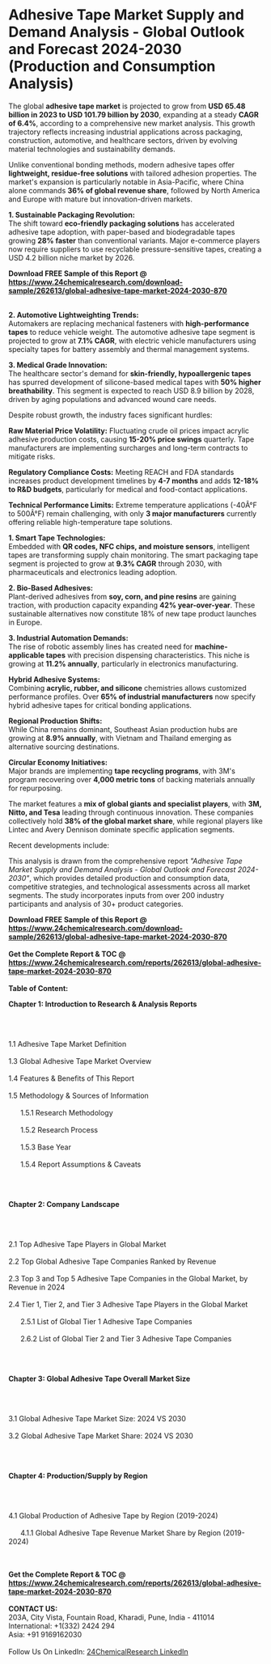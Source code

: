 <h1>Adhesive Tape Market Supply and Demand Analysis - Global Outlook and Forecast 2024-2030 (Production and Consumption Analysis)</h1><p>The global <strong>adhesive tape market</strong> is projected to grow from <strong>USD 65.48 billion in 2023 to USD 101.79 billion by 2030</strong>, expanding at a steady <strong>CAGR of 6.4%</strong>, according to a comprehensive new market analysis. This growth trajectory reflects increasing industrial applications across packaging, construction, automotive, and healthcare sectors, driven by evolving material technologies and sustainability demands.</p><p>Unlike conventional bonding methods, modern adhesive tapes offer <strong>lightweight, residue-free solutions</strong> with tailored adhesion properties. The market's expansion is particularly notable in Asia-Pacific, where China alone commands <strong>36% of global revenue share</strong>, followed by North America and Europe with mature but innovation-driven markets.</p><p><strong>1. Sustainable Packaging Revolution:</strong><br>
The shift toward <strong>eco-friendly packaging solutions</strong> has accelerated adhesive tape adoption, with paper-based and biodegradable tapes growing <strong>28% faster</strong> than conventional variants. Major e-commerce players now require suppliers to use recyclable pressure-sensitive tapes, creating a USD 4.2 billion niche market by 2026.</p><div><b>Download FREE Sample of this Report @ 
            <a href="https://www.24chemicalresearch.com/download-sample/262613/global-adhesive-tape-market-2024-2030-870">
            https://www.24chemicalresearch.com/download-sample/262613/global-adhesive-tape-market-2024-2030-870</a></b></div><br><p><strong>2. Automotive Lightweighting Trends:</strong><br>
Automakers are replacing mechanical fasteners with <strong>high-performance tapes</strong> to reduce vehicle weight. The automotive adhesive tape segment is projected to grow at <strong>7.1% CAGR</strong>, with electric vehicle manufacturers using specialty tapes for battery assembly and thermal management systems.</p><p><strong>3. Medical Grade Innovation:</strong><br>
The healthcare sector's demand for <strong>skin-friendly, hypoallergenic tapes</strong> has spurred development of silicone-based medical tapes with <strong>50% higher breathability</strong>. This segment is expected to reach USD 8.9 billion by 2028, driven by aging populations and advanced wound care needs.</p><p>Despite robust growth, the industry faces significant hurdles:</p><p><strong>Raw Material Price Volatility:</strong> Fluctuating crude oil prices impact acrylic adhesive production costs, causing <strong>15-20% price swings</strong> quarterly. Tape manufacturers are implementing surcharges and long-term contracts to mitigate risks.</p><p><strong>Regulatory Compliance Costs:</strong> Meeting REACH and FDA standards increases product development timelines by <strong>4-7 months</strong> and adds <strong>12-18% to R&amp;D budgets</strong>, particularly for medical and food-contact applications.</p><p><strong>Technical Performance Limits:</strong> Extreme temperature applications (-40Â°F to 500Â°F) remain challenging, with only <strong>3 major manufacturers</strong> currently offering reliable high-temperature tape solutions.</p><p><strong>1. Smart Tape Technologies:</strong><br>
Embedded with <strong>QR codes, NFC chips, and moisture sensors</strong>, intelligent tapes are transforming supply chain monitoring. The smart packaging tape segment is projected to grow at <strong>9.3% CAGR</strong> through 2030, with pharmaceuticals and electronics leading adoption.</p><p><strong>2. Bio-Based Adhesives:</strong><br>
Plant-derived adhesives from <strong>soy, corn, and pine resins</strong> are gaining traction, with production capacity expanding <strong>42% year-over-year</strong>. These sustainable alternatives now constitute 18% of new tape product launches in Europe.</p><p><strong>3. Industrial Automation Demands:</strong><br>
The rise of robotic assembly lines has created need for <strong>machine-applicable tapes</strong> with precision dispensing characteristics. This niche is growing at <strong>11.2% annually</strong>, particularly in electronics manufacturing.</p><p><strong>Hybrid Adhesive Systems:</strong><br>
	Combining <strong>acrylic, rubber, and silicone</strong> chemistries allows customized performance profiles. Over <strong>65% of industrial manufacturers</strong> now specify hybrid adhesive tapes for critical bonding applications.</p><p><strong>Regional Production Shifts:</strong><br>
	While China remains dominant, Southeast Asian production hubs are growing at <strong>8.9% annually</strong>, with Vietnam and Thailand emerging as alternative sourcing destinations.</p><p><strong>Circular Economy Initiatives:</strong><br>
	Major brands are implementing <strong>tape recycling programs</strong>, with 3M's program recovering over <strong>4,000 metric tons</strong> of backing materials annually for repurposing.</p><p>The market features a <strong>mix of global giants and specialist players</strong>, with <strong>3M, Nitto, and Tesa</strong> leading through continuous innovation. These companies collectively hold <strong>38% of the global market share</strong>, while regional players like Lintec and Avery Dennison dominate specific application segments.</p><p>Recent developments include:</p><p>This analysis is drawn from the comprehensive report <em>"Adhesive Tape Market Supply and Demand Analysis - Global Outlook and Forecast 2024-2030"</em>, which provides detailed production and consumption data, competitive strategies, and technological assessments across all market segments. The study incorporates inputs from over 200 industry participants and analysis of 30+ product categories.</p><div><b>Download FREE Sample of this Report @ 
            <a href="https://www.24chemicalresearch.com/download-sample/262613/global-adhesive-tape-market-2024-2030-870">
            https://www.24chemicalresearch.com/download-sample/262613/global-adhesive-tape-market-2024-2030-870</a></b></div><br><div><b>Get the Complete Report & TOC @ 
            <a href="https://www.24chemicalresearch.com/reports/262613/global-adhesive-tape-market-2024-2030-870">
            https://www.24chemicalresearch.com/reports/262613/global-adhesive-tape-market-2024-2030-870</a></b></div><br>
            <b>Table of Content:</b><p><p><strong>Chapter 1: Introduction to Research &amp; Analysis Reports</strong></p><br />
<br />
<p>1.1 Adhesive Tape Market Definition<br /><br />
1.3 Global Adhesive Tape Market Overview<br /><br />
1.4 Features &amp; Benefits of This Report<br /><br />
1.5 Methodology &amp; Sources of Information<br /><br />
&nbsp;&nbsp;&nbsp;&nbsp;&nbsp; 1.5.1 Research Methodology<br /><br />
&nbsp;&nbsp;&nbsp;&nbsp;&nbsp; 1.5.2 Research Process<br /><br />
&nbsp;&nbsp;&nbsp;&nbsp;&nbsp; 1.5.3 Base Year<br /><br />
&nbsp;&nbsp;&nbsp;&nbsp;&nbsp; 1.5.4 Report Assumptions &amp; Caveats</p><br />
<br />
<p><strong>Chapter 2: Company Landscape</strong></p><br />
<br />
<p>2.1 Top Adhesive Tape Players in Global Market<br /><br />
2.2 Top Global Adhesive Tape Companies Ranked by Revenue<br /><br />
2.3 Top 3 and Top 5 Adhesive Tape Companies in the Global Market, by Revenue in 2024<br /><br />
2.4 Tier 1, Tier 2, and Tier 3 Adhesive Tape Players in the Global Market<br /><br />
&nbsp;&nbsp;&nbsp;&nbsp;&nbsp; 2.5.1 List of Global Tier 1 Adhesive Tape Companies<br /><br />
&nbsp;&nbsp;&nbsp;&nbsp;&nbsp; 2.6.2 List of Global Tier 2 and Tier 3 Adhesive Tape Companies</p><br />
<br />
<p><strong>Chapter 3: Global Adhesive Tape Overall Market Size</strong></p><br />
<br />
<p>3.1 Global Adhesive Tape Market Size: 2024 VS 2030<br /><br />
3.2 Global Adhesive Tape Market Share: 2024 VS 2030</p><br />
<br />
<p><strong>Chapter 4: Production/Supply by Region</strong></p><br />
<br />
<p>4.1 Global Production of Adhesive Tape by Region (2019-2024)<br /><br />
&nbsp;&nbsp;&nbsp;&nbsp;&nbsp; 4.1.1 Global Adhesive Tape Revenue Market Share by Region (2019-2024)<br /><br />
&nbsp</p><div><b>Get the Complete Report & TOC @ 
            <a href="https://www.24chemicalresearch.com/reports/262613/global-adhesive-tape-market-2024-2030-870">
            https://www.24chemicalresearch.com/reports/262613/global-adhesive-tape-market-2024-2030-870</a></b></div><br><b>CONTACT US:</b><br>
            203A, City Vista, Fountain Road, Kharadi, Pune, India - 411014<br>
            International: +1(332) 2424 294<br>
            Asia: +91 9169162030 <br><br>
            Follow Us On LinkedIn: <a href="https://www.linkedin.com/company/24chemicalresearch/">24ChemicalResearch LinkedIn</a>